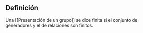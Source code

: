 
## Definición

Una [[Presentación de un grupo]] se dice finita si el conjunto de generadores y el de relaciones son finitos.